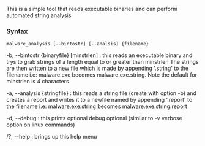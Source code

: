 This is a simple tool that reads executable binaries and can perform automated string analysis


### Syntax

```
malware_analysis [--bintostr] [--analsis] {filename}
```

-b, --bintostr {binaryfile} [minstrlen] : this reads an executable binary and trys to grab strings of a length equal to or greater than minstrlen The strings are then written to a new file which is made by appending '.string' to the filename i.e: malware.exe becomes malware.exe.string. Note the default for minstrlen is 4 characters

-a, --analysis {stringfile} : this reads a string file (create with option -b) and creates a report and writes it to a newfile named by appending '.report' to the filename i.e: malware.exe.string becomes malware.exe.string.report

-d, --debug : this prints optional debug optional (similar to -v verbose option on linux commands)

/?, --help : brings up this help menu

